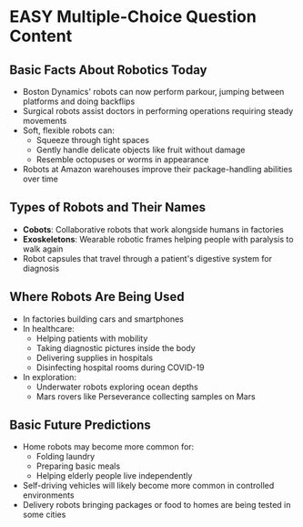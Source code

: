 # EASY Multiple-Choice Question Content

## Basic Facts About Robotics Today

- Boston Dynamics' robots can now perform parkour, jumping between platforms and doing backflips
- Surgical robots assist doctors in performing operations requiring steady movements
- Soft, flexible robots can:
  - Squeeze through tight spaces
  - Gently handle delicate objects like fruit without damage
  - Resemble octopuses or worms in appearance
- Robots at Amazon warehouses improve their package-handling abilities over time

## Types of Robots and Their Names

- **Cobots**: Collaborative robots that work alongside humans in factories
- **Exoskeletons**: Wearable robotic frames helping people with paralysis to walk again
- Robot capsules that travel through a patient's digestive system for diagnosis

## Where Robots Are Being Used

- In factories building cars and smartphones
- In healthcare:
  - Helping patients with mobility
  - Taking diagnostic pictures inside the body
  - Delivering supplies in hospitals
  - Disinfecting hospital rooms during COVID-19
- In exploration:
  - Underwater robots exploring ocean depths
  - Mars rovers like Perseverance collecting samples on Mars

## Basic Future Predictions

- Home robots may become more common for:
  - Folding laundry
  - Preparing basic meals
  - Helping elderly people live independently
- Self-driving vehicles will likely become more common in controlled environments
- Delivery robots bringing packages or food to homes are being tested in some cities